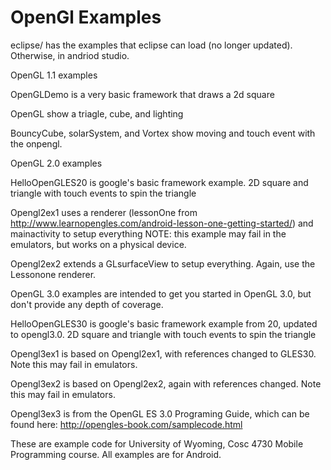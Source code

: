 OpenGl Examples
===========
eclipse/ has the examples that eclipse can load (no longer updated).  Otherwise, in andriod studio.


OpenGL 1.1 examples

  OpenGLDemo is a very basic framework that draws a 2d square

  OpenGL  show a triagle, cube, and lighting

  BouncyCube, solarSystem, and Vortex  show moving and touch event with the onpengl.
  
OpenGL 2.0 examples

  HelloOpenGLES20 is google's basic framework example.  2D square and triangle with touch events to spin the triangle

  Opengl2ex1  uses a renderer (lessonOne from http://www.learnopengles.com/android-lesson-one-getting-started/) and mainactivity to setup everything
    NOTE: this example may fail in the emulators, but works on a physical device.

  Opengl2ex2  extends a GLsurfaceView to setup everything.  Again, use the Lessonone renderer.

OpenGL 3.0 examples are intended to get you started in OpenGL 3.0, but don't provide any depth of coverage.

  HelloOpenGLES30 is google's basic framework example from 20, updated to opengl3.0.  2D square and triangle with touch events to spin the triangle

  Opengl3ex1 is based on Opengl2ex1, with references changed to GLES30.  Note this may fail in emulators.
  
  Opengl3ex2 is based on Opengl2ex2, again with references changed. Note this may fail in emulators.

  Opengl3ex3 is from the OpenGL ES 3.0 Programing Guide, which can be found here: http://opengles-book.com/samplecode.html

These are example code for University of Wyoming, Cosc 4730 Mobile Programming course.
All examples are for Android.
